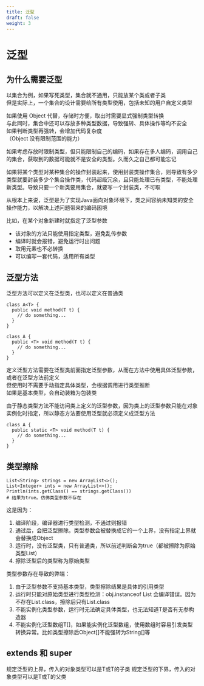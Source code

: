 ```yaml
---
title: 泛型
draft: false
weight: 3
---
```


# 泛型
## 为什么需要泛型  
以集合为例，如果写死类型，集合就不通用，只能放某个类或者子类  
但是实际上，一个集合的设计需要给所有类型使用，包括未知的用户自定义类型  
  
如果使用 Object 代替，存储时方便，取出时需要显式强制类型转换  
与此同时，集合中还可以存放多种类型数据，导致强转、具体操作等均不安全  
如果判断类型再强转，会增加代码复杂度  
（Object 没有限制范围的能力）  
  
如果考虑存放时限制类型，但只能限制自己的编码，如果存在多人编码，调用自己的集合，获取到的数据可能就不是安全的类型。久而久之自己都可能忘记  
  
如果将某个类型对某种集合的操作封装起来，使用封装类操作集合，则导致有多少类型就要封装多少个集合操作类，代码超级冗余，且只能处理已有类型，不能处理新类型。导致只要一个新类要用集合，就要写一个封装类，不可取  
  
从根本上来说，泛型是为了实现Java面向对象环境下，类之间容纳未知类的安全操作能力，以解决上述问题带来的编码困境  
  
比如，在某个对象新建时就指定了泛型参数
- 该对象的方法只能使用指定类型，避免乱传参数  
- 编译时就会报错，避免运行时出问题  
- 取用元素也不必转换  
- 可以编写一套代码，适用所有类型  


## 泛型方法
泛型方法可以定义在泛型类，也可以定义在普通类
```
class A<T> {
  public void method(T t) {
    // do something...
  }
}

class A {
  public <T> void method(T t) {
    // do something...
  }
}
```
  
  
定义泛型方法需要在泛型类前面指定泛型参数，从而在方法中使用具体泛型参数，或者在泛型方法前定义  
但使用时不需要手动指定具体类型，会根据调用进行类型推断  
如果是基本类型，会自动装箱为包装类  
  
由于静态类型方法不能访问类上定义的泛型参数，因为类上的泛型参数只能在对象实例化时指定，所以静态方法要使用泛型就必须定义成泛型方法  

```
class A {
  public static <T> void method(T t) {
    // do something...
  }
}
```

## 类型擦除
```
List<String> strings = new ArrayList<>();
List<Integer> ints = new ArrayList<>();
Println(ints.getClass() == strings.getClass())
# 结果为true。仿佛类型参数不存在
```

这是因为：
1. 编译阶段，编译器进行类型检测，不通过则报错
2. 通过后，会把泛型擦除。类型参数会被替换成它的一个上界，没有指定上界就会替换成Object
3. 运行时，没有泛型类，只有普通类，所以前述判断会为true（都被擦除为原始类型List）
4. 擦除泛型后的类型称为原始类型
  
类型参数存在导致的弊端：
1. 由于泛型参数不支持基本类型，类型擦除结果是具体的引用类型
2. 运行时只能对原始类型进行类型检测：obj.instanceof List<String> 会编译错误。因为不存在List<String>.class，擦除后只有List.class
3. 不能实例化类型参数，运行时无法确定具体类型，也无法知道T是否有无参构造器
4. 不能实例化泛型数组T[]，如果能实例化泛型数组，使用数组时容易引发类型转换异常。比如类型擦除后Object[]不能强转为String[]等


## extends 和 super
<? extends T> 规定泛型的上界，传入的对象类型可以是T或T的子类  
<? super T> 规定泛型的下界，传入的对象类型可以是T或T的父类  
